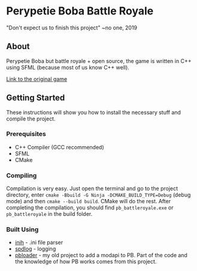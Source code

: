 # Perypetie Boba Battle Royale
"Don't expect us to finish this project" ~no one, 2019

## About
Perypetie Boba but battle royale + open source, the game is written in C++ using SFML (because most of us know C++ well).

[Link to the original game](https://pb.olekolek1000.pl)

## Getting Started
These instructions will show you how to install the necessary stuff and compile the project.

### Prerequisites
- C++ Compiler (GCC recommended)
- SFML
- CMake

### Compiling
Compilation is very easy. Just open the terminal and go to the project directory, enter `cmake -Bbuild -G Ninja -DCMAKE_BUILD_TYPE=Debug` (debug mode) and then `cmake --build build`. CMake will do the rest. After completing the compilation, you should find `pb_battleroyale.exe` or `pb_battleroyale` in the build folder.

### Built Using
- [inih](https://github.com/benhoyt/inih) - .ini file parser
- [spdlog](https://github.com/gabime/spdlog) - logging
- [pbloader](https://github.com/CodersArmyTeam/pbloader) - my old project to add a modapi to PB. Part of the code 
and the knowledge of how PB works comes from this project.
